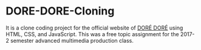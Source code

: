 # DORE-DORE-Cloning
It is a clone coding project for the official website of [DORÉ DORÉ](http://doredore.co.kr/) using HTML, CSS, and JavaScript.
This was a free topic assignment for the 2017-2 semester advanced multimedia production class.
